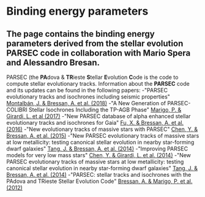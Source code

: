 # Binding energy parameters 
## The page contains the binding energy parameters derived from the stellar evolution PARSEC code in collaboration with Mario Spera and Alessandro Bresan.

PARSEC (the  **PA**dova \&  **TR**ieste **S**tellar  **E**volution **C**ode is the code to compute stellar evolutionary tracks.
Information about the **PARSEC** code and its updates can be found in the following papers:
-"PARSEC evolutionary tracks and isochrones including seismic properties"  [Montalbán, J. & Bressan, A. et al. (2018)](https://ui.adsabs.harvard.edu/abs/2018IAUS..334..343M/abstract)
-"A New Generation of PARSEC-COLIBRI Stellar Isochrones Including the TP-AGB Phase" [Marigo, P. &  Girardi, L. et al (2017)](https://ui.adsabs.harvard.edu/abs/2017ApJ...835...77M/abstract)
-"New PARSEC database of alpha enhanced stellar evolutionary tracks and isochrones for Gaia" [Fu, X. & Bressan, A. et al. (2016)](https://ui.adsabs.harvard.edu/abs/2016IAUFM..29B.144F/abstract)
-"New evolutionary tracks of massive stars with PARSEC" [Chen, Y. & Bressan, A. et al. (2015)](https://ui.adsabs.harvard.edu/abs/2015IAUGA..2257534C/abstract)
-"New PARSEC evolutionary tracks of massive stars at low metallicity: testing canonical stellar evolution in nearby star-forming dwarf galaxies" [Tang, J. &  Bressan, A. et al. (2014)](https://ui.adsabs.harvard.edu/abs/2014MNRAS.445.4287T/abstract)
-"Improving PARSEC models for very low mass stars" [Chen, Y. & Girardi, L. et al. (2014)](https://ui.adsabs.harvard.edu/abs/2014MNRAS.444.2525C/abstract)
-"New PARSEC evolutionary tracks of massive stars at low metallicity: testing canonical stellar evolution in nearby star-forming dwarf galaxies" [Tang, J. & Bressan, A. et al. (2014)](https://ui.adsabs.harvard.edu/abs/2014MNRAS.445.4287T/abstract)
-"PARSEC: stellar tracks and isochrones with the PAdova and TRieste Stellar Evolution Code" [Bressan, A. & Marigo, P. et al. (2012)](https://ui.adsabs.harvard.edu/abs/2012MNRAS.427..127B/abstract)
